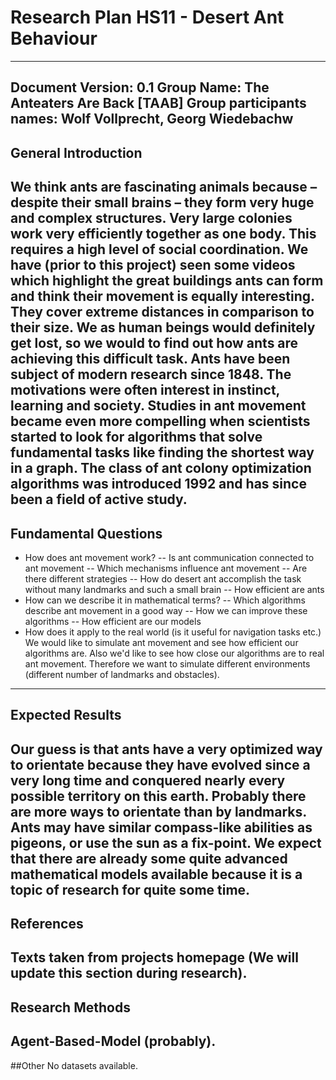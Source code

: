 # Research Plan HS11 - Desert Ant Behaviour
---
Document Version: 0.1
Group Name: The Anteaters Are Back [TAAB]
Group participants names: Wolf Vollprecht, Georg Wiedebachw
---
## General Introduction
We think ants are fascinating animals because – despite their small brains – they form very huge and complex structures. Very large colonies work very efficiently together as one body. This requires a high level of social coordination. We have (prior to this project) seen some videos which highlight the great buildings ants can form and think their movement is equally interesting. They cover extreme distances in comparison to their size. We as human beings would definitely get lost, so we would to find out how ants are achieving this difficult task.
Ants have been subject of modern research since 1848. The motivations were often interest in instinct, learning and society. Studies in ant movement became even more compelling when scientists started to look for algorithms that solve fundamental tasks like finding the shortest way in a graph. The class of ant colony optimization algorithms was introduced 1992 and has since been a field of active study.
---
## Fundamental Questions

- How does ant movement work?
-- Is ant communication connected to ant movement
-- Which mechanisms influence ant movement
-- Are there different strategies
-- How do desert ant accomplish the task without many landmarks and such a small brain
-- How efficient are ants
- How can we describe it in mathematical terms?
-- Which algorithms describe ant movement in a good way
-- How we can improve these algorithms
-- How efficient are our models
- How does it apply to the real world (is it useful for navigation tasks etc.)
We would like to simulate ant movement and see how efficient our algorithms are. Also we'd like to see how close our algorithms are to real ant movement. Therefore we want to simulate different environments (different number of landmarks and obstacles).
---
## Expected Results

Our guess is that ants have a very optimized way to orientate because they have evolved since a very long time and conquered nearly every possible territory on this earth.
Probably there are more ways to orientate than by landmarks. Ants may have similar compass-like abilities as pigeons, or use the sun as a fix-point. 
We expect that there are already some quite advanced mathematical models available because it is a topic of research for quite some time.
---
## References 
Texts taken from projects homepage (We will update this section during research).
---
## Research Methods

Agent-Based-Model (probably).
---
##Other
No datasets available.
